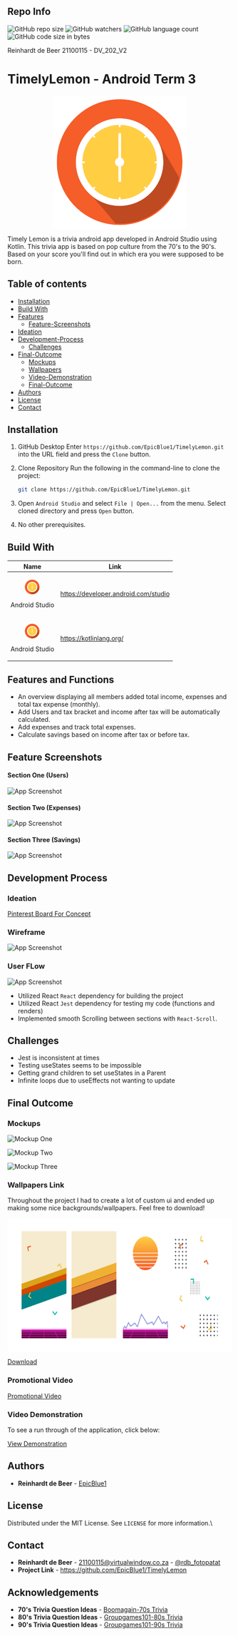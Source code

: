 ## Repo Info

![GitHub repo size](https://img.shields.io/github/repo-size/EpicBlue1/TimelyLemon)
![GitHub watchers](https://img.shields.io/github/watchers/EpicBlue1/TimelyLemon)
![GitHub language count](https://img.shields.io/github/languages/count/EpicBlue1/TimelyLemon)
![GitHub code size in bytes](https://img.shields.io/github/languages/code-size/EpicBlue1/TimelyLemon)


Reinhardt de Beer
21100115 - DV_202_V2

# TimelyLemon - Android Term 3
<p align="center">
    <img src="assets/Logo.png" align="center" height="300" width="300" >
</p>

Timely Lemon is a trivia android app developed in Android Studio using Kotlin. This trivia app is based on pop culture from the 70's to the 90's. Based on your score you'll find out in which era you were supposed to be born.

## Table of contents

* [Installation](#Installation)
* [Build With](#Build-With)
* [Features](#Features-and-Functions)
    * [Feature-Screenshots](#Feature-Screenshots)
* [Ideation](#Ideation)
* [Development-Process](#Development-Process)
    * [Challenges](#Challenges)
* [Final-Outcome](#Final-Outcome)
    * [Mockups](#Mockups)
    * [Wallpapers](#Wallpapers-Link)
    * [Video-Demonstration](#Video-Demonstration)
    * [Final-Outcome](#Final-Outcome)
* [Authors](#Authors)
* [License](#License)
* [Contact](#Contact)

## Installation

1. GitHub Desktop
Enter `https://github.com/EpicBlue1/TimelyLemon.git` into the URL field and press the `Clone` button.

2. Clone Repository
Run the following in the command-line to clone the project:
   ```sh
   git clone https://github.com/EpicBlue1/TimelyLemon.git
   ```
3. Open `Android Studio` and select `File | Open...` from the menu. Select cloned directory and press `Open` button.

4. No other prerequisites.

## Build With

| Name              | Link                                                                     |
| ----------------- | ------------------------------------------------------------------------ |
| <p align="center"><img src="assets/Logo.png" align="center" height="35" width="35" ></p> <p align="left">Android Studio</p> |  https://developer.android.com/studio |
| <p align="center"><img src="assets/Logo.png" align="center" height="35" width="35" ></p> <p align="left">Android Studio</p> |  https://kotlinlang.org/ |

## Features and Functions

- An overview displaying all members added total income, expenses and total tax expense (monthly).
- Add Users and tax bracket and income after tax will be automatically calculated.
- Add expenses and track total expenses.
- Calculate savings based on income after tax or before tax.

## Feature Screenshots  
#### Section One (Users)
![App Screenshot](src/img/UsersSec.png)
#### Section Two (Expenses)
![App Screenshot](src/img/ExpensesSec.png)
#### Section Three (Savings)
![App Screenshot](src/img/SavingsSec.png)


## Development Process

### Ideation
[Pinterest Board For Concept](https://za.pinterest.com/debeer0072/android_t3_y2/)

### Wireframe
![App Screenshot](src/img/Wireframe.jpg)

### User FLow
![App Screenshot](src/img/UserFlow.png)

* Utilized React `React` dependency for building the project
* Utilized React `Jest` dependency for testing my code (functions and renders)
* Implemented smooth Scrolling between sections with `React-Scroll`.

## Challenges

* Jest is inconsistent at times
* Testing useStates seems to be impossible
* Getting grand children to set useStates in a Parent
* Infinite loops due to useEffects not wanting to update

## Final Outcome

### Mockups

![Mockup One](src/img/IMAC%20SEVERAL%20COLORS%20FREE.jpg)

![Mockup Two](src/img/Mockup.jpg)

![Mockup Three](src/img/MockupTwo.jpg)

### Wallpapers Link

Throughout the project I had to create a lot of custom ui and ended up making some nice backgrounds/wallpapers. Feel free to download!

<p align="center">
    <img src="assets/Wallpapers.png" align="center" height="300" >
</p>

[Download](https://drive.google.com/file/d/1SwXcHJvZ8XLswMH9NlxUMMFmEw1DMTv7/view?usp=sharing)

### Promotional Video

[Promotional Video](https://youtu.be/_ifrJrLPCv0)

### Video Demonstration

To see a run through of the application, click below:

[View Demonstration](https://youtu.be/My5EZHe_pUE)

## Authors

* **Reinhardt de Beer** - [EpicBlue1](https://github.com/EpicBlue1)

## License

Distributed under the MIT License. See `LICENSE` for more information.\

## Contact

* **Reinhardt de Beer** - [21100115@virtualwindow.co.za](mailto:21100115@virtualwindow.co.za) - [@rdb_fotopatat](https://www.instagram.com/rdb_fotopatat/) 
* **Project Link** - https://github.com/EpicBlue1/TimelyLemon

## Acknowledgements

* **70's Trivia Question Ideas** - [Boomagain-70s Trivia](https://boomagain.com/70s-trivia/)
* **80's Trivia Question Ideas** - [Groupgames101-80s Trivia](https://groupgames101.com/90s-trivia-questions/)
* **90's Trivia Question Ideas** - [Groupgames101-90s Trivia](https://boomagain.com/70s-trivia/)
 
